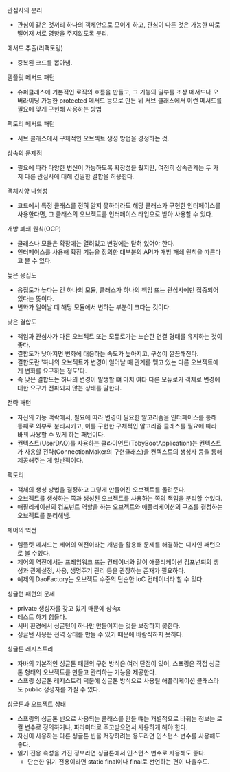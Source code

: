 관심사의 분리
- 관심이 같은 것끼리 하나의 객체안으로 모이게 하고, 관심이 다른 것은 가능한 따로 떨어져 서로 영향을 주지않도록 분리.
  
메서드 추출(리팩토링)
- 중복된 코드를 뽑아냄.
  
템플릿 메서드 패턴
- 슈퍼클래스에 기본적인 로직의 흐름을 만들고, 그 기능의 일부를 초상 메서드나 오버라이딩 가능한 protected 메서드 등으로 만든 뒤 서브 클래스에서 이런 메서드를 필요에 맞게 구현해 사용하는 방법

팩토리 메서드 패턴
- 서브 클래스에서 구체적인 오브젝트 생성 방법을 경정하는 것.

상속의 문제점
- 필요에 따라 다양한 변신이 가능하도록 확장성을 줬지만, 여전히 상속관계는 두 가지 다른 관심사에 대해 긴밀한 결합을 허용한다. 

객체지향 다형성
- 코드에서 특정 클래스를 전혀 알지 못하더라도 해당 클래스가 구현한 인터페이스를 사용한다면, 그 클래스의 오브젝트를 인터페이스 타입으로 받아 사용할 수 있다. 

개방 폐쇄 원칙(OCP)
- 클래스나 모듈은 확장에는 열려있고 변경에는 닫혀 있어야 한다.
- 인터페이스를 사용해 확장 기능을 정의한 대부분의 API가 개방 패쇄 원칙을 따른다고 볼 수 있다.

높은 응집도
- 응집도가 높다는 건 하나의 모듈, 클래스가 하나의 책임 또는 관심사에만 집중되어 있다는 뜻이다.
- 변화가 일어날 떄 해당 모듈에서 변하는 부분이 크다는 것이다.

낮은 결합도
- 책임과 관심사가 다른 오브젝트 또는 모듀로가는 느슨한 연결 형태를 유지하는 것이 좋다.
- 결합도가 낮아지면 변화에 대응하는 속도가 높아지고, 구성이 깔끔해진다. 
- 결합도란 '하나의 오브젝트가 변경이 일어날 때 관계를 맺고 있는 다른 오브젝트에게 변화를 요구하는 정도'다.
- 즉 낮은 결합도는 하나의 변경이 발생할 떄 마치 여타 다른 모듀로가 객체로 변경에 대한 요구가 전파되지 않는 상태를 말한다. 

전략 패턴
- 자신의 기능 맥락에서, 필요에 따라 변경이 필요한 알고리즘을 인터페이스를 통해 통쨰로 외부로 분리시키고, 이를 구현한 구체적인 알고리즘 클래스를 필요에 따라 바꿔 사용할 수 있게 하는 패턴이다.
- 컨텍스트(UserDAO)를 사용하는 클라이언트(TobyBootApplication)는 컨텍스트가 사용할 전략(ConnectionMaker의 구현클래스)을 컨텍스트의 생성자 등을 통해 제공해주는 게 일반적이다.

팩토리
- 객체의 생성 방법을 결정하고 그렇게 만들어진 오브젝트를 돌려준다. 
- 오브젝트를 생성하는 쪽과 생성된 오브젝트를 사용하는 쪽의 책임을 분리할 수있다.
- 애필리케이션의 컴포넌트 역할을 하는 오브젝트와 애플리케이션의 구조를 결정하는 오브젝트를 분리해냄.

제어의 역전
- 템플릿 메서드는 제어의 역전이라는 개념을 활용해 문제를 해결하는 디자인 패턴으로 볼 수있다.
- 제어의 역전에서는 프레임워크 또는 컨테이너와 같이 애플리케이션 컴포넌틔의 생성과 관계설정, 사용, 생명주기 관리 등을 관장하는 존재가 필요하다.
- 예제의 DaoFactory는 오브젝트 수준의 단순한 IoC 컨테이너라 할 수 있다. 

싱글턴 패턴의 문제
- private 생성자를 갖고 있기 때문에 상속x
- 테스트 하기 힘들다.
- 서버 환경에서 싱글턴이 하나만 만들어지는 것을 보장하지 못한다. 
- 싱글턴 사용은 전역 상태를 만들 수 있기 때문에 바람직하지 못하다.

싱글톤 레지스트리
- 자바의 기본적인 싱글톤 패턴의 구현 방식은 여러 단점이 있어, 스프링은 직접 싱글톤 형태의 오브젝트를 만들고 관리하는 기능을 제공한다.
- 스프링 싱글톤 레지스트리 덕분에 싱글톤 방식으로 사용될 애플리케이션 클래스라도 public 생성자를 가질 수 있다.

싱글톤과 오브젝트 상태
- 스프링의 싱글톤 빈으로 사용되는 클래스를 만들 떄는 개별적으로 바뀌는 정보는 로컬 변수로 정의하거나, 파라미터로 주고받으면서 사용하게 해야 한다. 
- 자신이 사용하는 다른 싱글톤 빈을 저장하려는 용도라면 인스턴스 변수를 사용해도 좋다. 
- 읽기 전용 속성을 가진 정보라면 싱글톤에서 인스턴스 변수로 사용해도 좋다.
  - 단순한 읽기 전용이라면 static final이나 final로 선언하는 편이 나을수도.
 

 
 


